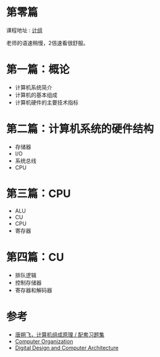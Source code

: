 # 第零篇

课程地址 : [计组](https://www.bilibili.com/video/BV1t4411e7LH)

老师的语速稍慢，2倍速看很舒服。

# 第一篇：概论

* 计算机系统简介
* 计算机的基本组成
* 计算机硬件的主要技术指标

# 第二篇：计算机系统的硬件结构

* 存储器
* I/O
* 系统总线
* CPU

# 第三篇：CPU

* ALU
* CU
* CPU
* 寄存器

# 第四篇：CU

* 排队逻辑
* 控制存储器
* 寄存器和解码器

# 参考

* [唐朔飞，计算机组成原理 / 配套习题集]()
* [Computer Organization]()
* [Digital Design and Computer Architecture]()